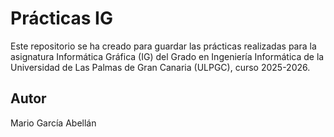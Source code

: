 # Prácticas IG
Este repositorio se ha creado para guardar las prácticas realizadas para la asignatura Informática Gráfica (IG) del Grado en Ingeniería Informática de la Universidad de Las Palmas de Gran Canaria (ULPGC), curso 2025-2026.

## Autor
Mario García Abellán
